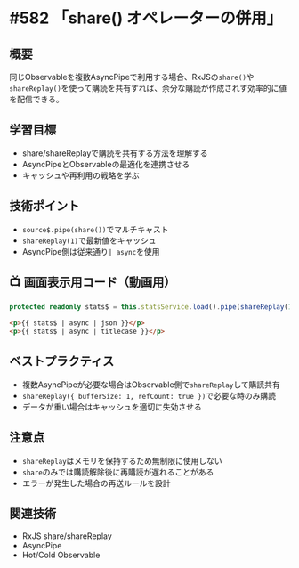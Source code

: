 # #582 「share() オペレーターの併用」

## 概要
同じObservableを複数AsyncPipeで利用する場合、RxJSの`share()`や`shareReplay()`を使って購読を共有すれば、余分な購読が作成されず効率的に値を配信できる。

## 学習目標
- share/shareReplayで購読を共有する方法を理解する
- AsyncPipeとObservableの最適化を連携させる
- キャッシュや再利用の戦略を学ぶ

## 技術ポイント
- `source$.pipe(share())`でマルチキャスト
- `shareReplay(1)`で最新値をキャッシュ
- AsyncPipe側は従来通り`| async`を使用

## 📺 画面表示用コード（動画用）
```typescript
protected readonly stats$ = this.statsService.load().pipe(shareReplay(1));
```

```html
<p>{{ stats$ | async | json }}</p>
<p>{{ stats$ | async | titlecase }}</p>
```

## ベストプラクティス
- 複数AsyncPipeが必要な場合はObservable側で`shareReplay`して購読共有
- `shareReplay({ bufferSize: 1, refCount: true })`で必要な時のみ購読
- データが重い場合はキャッシュを適切に失効させる

## 注意点
- `shareReplay`はメモリを保持するため無制限に使用しない
- `share`のみでは購読解除後に再購読が遅れることがある
- エラーが発生した場合の再送ルールを設計

## 関連技術
- RxJS share/shareReplay
- AsyncPipe
- Hot/Cold Observable
